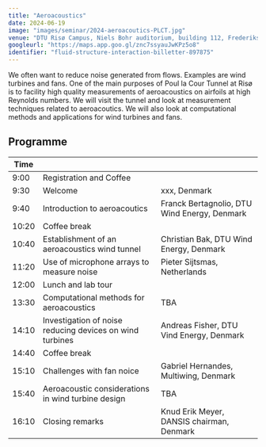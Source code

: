 ```yaml
---
title: "Aeroacoustics"
date: 2024-06-19
image: "images/seminar/2024-aeroacoutics-PLCT.jpg"
venue: "DTU Risø Campus, Niels Bohr auditorium, building 112, Frederiksborgvej 399,  4000 Roskilde"
googleurl: "https://maps.app.goo.gl/znc7ssyauJwKPz5o8"
identifier: "fluid-structure-interaction-billetter-897875"
---
```


We often want to reduce noise generated from flows. Examples are wind turbines and fans. One of the main purposes of Poul la Cour Tunnel at 
Risø is to facility high quality measurements of aeroacoustics on airfoils at high Reynolds numbers. We will visit the tunnel and look at measurement techniques related to aeroacoutics. 
We will also look at computational methods and applications for wind turbines and fans.


## Programme


| Time  |             |             |
| ----- | ----------- | ----------- |
|  9:00 | Registration and Coffee | |
|  9:30 | Welcome | xxx, Denmark |
|  9:40 | Introduction to aeroacoutics | Franck Bertagnolio, DTU Wind Energy, Denmark |
| 10:20 | Coffee break | |
| 10:40 | Establishment of an aeroacoustics wind tunnel | Christian Bak, DTU Wind Energy, Denmark  |
| 11:20 | Use of microphone arrays to measure noise | Pieter Sijtsmas, Netherlands |
| 12:00 | Lunch and lab tour | |
| 13:30 | Computational methods for aeroacoustics | TBA |
| 14:10 | Investigation of noise reducing devices on wind turbines | Andreas Fisher, DTU Vind Energy, Denmark |
| 14:40 | Coffee break | |
| 15:10 | Challenges with fan noice | Gabriel Hernandes, Multiwing, Denmark |
| 15:40 | Aeroacoustic considerations in wind turbine design | TBA  |
| 16:10 | Closing remarks | Knud Erik Meyer, DANSIS chairman, Denmark |
